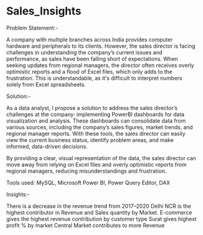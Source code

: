# Sales_Insights
Problem Statement:-

A company with multiple branches across India provides computer hardware and peripherals to its clients.
However, the sales director is facing challenges in understanding the company’s current issues and performance,
as sales have been falling short of expectations. When seeking updates from regional managers, 
the director often receives overly optimistic reports and a flood of Excel files, 
which only adds to the frustration. 
This is understandable, as it's difficult to interpret numbers solely from Excel spreadsheets.

Solution:-

As a data analyst, I propose a solution to address the sales director’s challenges at the company:
implementing PowerBI dashboards for data visualization and analysis. These dashboards can consolidate data
from various sources, including the company’s sales figures, market trends, and regional manager reports.
With these tools, the sales director can easily view the current business status, identify problem areas, 
and make informed, data-driven decisions.

By providing a clear, visual representation of the data, the sales director can move away from relying on 
Excel files and overly optimistic reports from regional managers, reducing misunderstandings and frustration.

Tools used: MySQL, Microsoft Power BI, Power Query Editor, DAX

Insights:-

There is a decrease in the revenue trend from 2017–2020
Delhi NCR is the highest contributor in Revenue and Sales quantity by Market.
E-commerce gives the highest revenue contribution by customer type
Surat gives highest profit % by market
Central Market contributes to more Revenue

